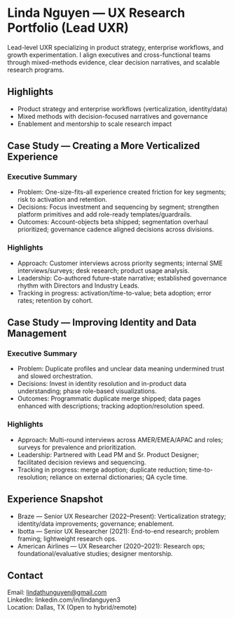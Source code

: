 # Linda Nguyen — UX Research Portfolio (Lead UXR)

Lead-level UXR specializing in product strategy, enterprise workflows, and growth experimentation. I align executives and cross-functional teams through mixed-methods evidence, clear decision narratives, and scalable research programs.

## Highlights
- Product strategy and enterprise workflows (verticalization, identity/data)
- Mixed methods with decision-focused narratives and governance
- Enablement and mentorship to scale research impact

## Case Study — Creating a More Verticalized Experience
### Executive Summary
- Problem: One-size-fits-all experience created friction for key segments; risk to activation and retention.
- Decisions: Focus investment and sequencing by segment; strengthen platform primitives and add role-ready templates/guardrails.
- Outcomes: Account-objects beta shipped; segmentation overhaul prioritized; governance cadence aligned decisions across divisions.

### Highlights
- Approach: Customer interviews across priority segments; internal SME interviews/surveys; desk research; product usage analysis.
- Leadership: Co-authored future-state narrative; established governance rhythm with Directors and Industry Leads.
- Tracking in progress: activation/time-to-value; beta adoption; error rates; retention by cohort.

## Case Study — Improving Identity and Data Management
### Executive Summary
- Problem: Duplicate profiles and unclear data meaning undermined trust and slowed orchestration.
- Decisions: Invest in identity resolution and in-product data understanding; phase role-based visualizations.
- Outcomes: Programmatic duplicate merge shipped; data pages enhanced with descriptions; tracking adoption/resolution speed.

### Highlights
- Approach: Multi-round interviews across AMER/EMEA/APAC and roles; surveys for prevalence and prioritization.
- Leadership: Partnered with Lead PM and Sr. Product Designer; facilitated decision reviews and sequencing.
- Tracking in progress: merge adoption; duplicate reduction; time-to-resolution; reliance on external dictionaries; QA cycle time.

## Experience Snapshot
- Braze — Senior UX Researcher (2022–Present): Verticalization strategy; identity/data improvements; governance; enablement.
- Ibotta — Senior UX Researcher (2021): End-to-end research; problem framing; lightweight research ops.
- American Airlines — UX Researcher (2020–2021): Research ops; foundational/evaluative studies; designer mentorship.

## Contact
Email: lindathunguyen@gmail.com  
LinkedIn: linkedin.com/in/lindanguyen3  
Location: Dallas, TX (Open to hybrid/remote)


